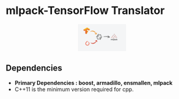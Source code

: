 # mlpack-TensorFlow Translator

<div align="center">
<img src="img/onnx-mlpack.png" height="25%" width="25%">
<p></p>
</div>

## Dependencies

- **Primary Dependencies : boost, armadillo, ensmallen, mlpack**
- C++11 is the minimum version required for cpp.